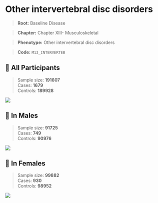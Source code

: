 # Other intervertebral disc disorders

> **Root:** Baseline Disease  

> **Chapter:** Chapter XIII- Musculoskeletal  

> **Phenotype:** Other intervertebral disc disorders  

> **Code:** `M13_INTERVERTEB`

## 🧪 All Participants  
> Sample size: **191607**  
> Cases: **1679**  
> Controls: **189928**
<img src="/Disease/Figures/ALL/Baseline/M13_INTERVERTEB.png"/>
<CsvTable src="/Disease/Data/ALL/Baseline/LG_M13_INTERVERTEB.csv" label="🔍 View full results" />

## 👨 In Males  
> Sample size: **91725**  
> Cases: **749**  
> Controls: **90976**
<img src="/Disease/Figures/Male/Baseline/M13_INTERVERTEB.png"/>
<CsvTable src="/Disease/Data/Male/Baseline/LG_M13_INTERVERTEB.csv" label="🔍 View full results" />

## 👩 In Females  
> Sample size: **99882**  
> Cases: **930**  
> Controls: **98952**
<img src="/Disease/Figures/Female/Baseline/M13_INTERVERTEB.png"/>
<CsvTable src="/Disease/Data/Female/Baseline/LG_M13_INTERVERTEB.csv" label="🔍 View full results" />
